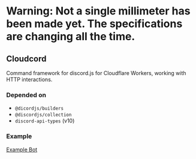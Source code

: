 # **Warning: Not a single millimeter has been made yet. The specifications are changing all the time.**
## Cloudcord
Command framework for discord.js for Cloudflare Workers, working with HTTP interactions.

### Depended on
- `@dicordjs/builders`
- `@discordjs/collection`
- `discord-api-types` (v10)

### Example
[Example Bot](https://github.com/Sueqkjs/InternetSpider)